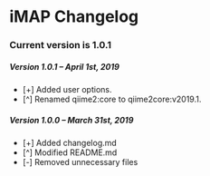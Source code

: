 # iMAP Changelog

### Current version is 1.0.1

<div class="code">
<h5 class="version">Version 1.0.1 – April 1st, 2019</h5>
<ul class="changelog">
<li>[+] Added user options.</li>
<li>[^] Renamed qiime2:core to qiime2core:v2019.1.</li>
</ul>

<h5 class="version">Version 1.0.0 – March 31st, 2019</h5>
<ul class="changelog">
<li>[+] Added changelog.md</li>
<li>[^] Modified README.md</li>
<li>[-] Removed unnecessary files</li>
</ul>
</div>